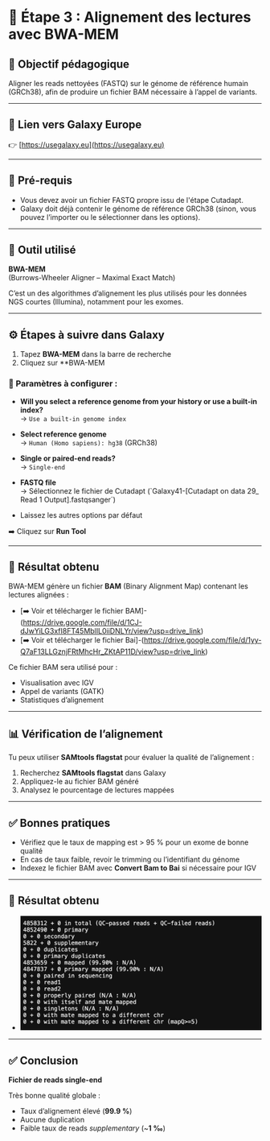 # 🧬 Étape 3 : Alignement des lectures avec BWA-MEM

## 🎯 Objectif pédagogique

Aligner les reads nettoyées (FASTQ) sur le génome de référence humain (GRCh38), afin de produire un fichier BAM nécessaire à l’appel de variants.

---

## 🔗 Lien vers Galaxy Europe

👉 [https://usegalaxy.eu](https://usegalaxy.eu)

---

## 📝 Pré-requis

- Vous devez avoir un fichier FASTQ propre issu de l'étape Cutadapt.
- Galaxy doit déjà contenir le génome de référence GRCh38 (sinon, vous pouvez l’importer ou le sélectionner dans les options).

---

## 🧰 Outil utilisé

**BWA-MEM**  
(Burrows-Wheeler Aligner – Maximal Exact Match)

C’est un des algorithmes d’alignement les plus utilisés pour les données NGS courtes (Illumina), notamment pour les exomes.

---

## ⚙️ Étapes à suivre dans Galaxy

1. Tapez **BWA-MEM** dans la barre de recherche
2. Cliquez sur **BWA-MEM 

### 📌 Paramètres à configurer :

- **Will you select a reference genome from your history or use a built-in index?**  
  → `Use a built-in genome index`

- **Select reference genome**  
  → `Human (Homo sapiens): hg38` (GRCh38)

- **Single or paired-end reads?**  
  → `Single-end` 

- **FASTQ file**  
  → Sélectionnez le fichier de Cutadapt (`Galaxy41-[Cutadapt on data 29_ Read 1 Output].fastqsanger´)

- Laissez les autres options par défaut

➡️ Cliquez sur **Run Tool**

---

## 🟰 Résultat obtenu

BWA-MEM génère un fichier **BAM** (Binary Alignment Map) contenant les lectures alignées :
- [➡️ Voir et télécharger le fichier BAM]-(https://drive.google.com/file/d/1CJ-dJwYiLG3xfI8FT45MblIL0iiDNLYr/view?usp=drive_link)
- [➡️ Voir et télécharger le fichier Bai]-(https://drive.google.com/file/d/1yy-Q7aF13LLGznjFRtMhcHr_ZKtAP11D/view?usp=drive_link)

Ce fichier BAM sera utilisé pour :
- Visualisation avec IGV
- Appel de variants (GATK)
- Statistiques d’alignement



---

## 📊 Vérification de l’alignement

Tu peux utiliser **SAMtools flagstat** pour évaluer la qualité de l’alignement :

1. Recherchez **SAMtools flagstat** dans Galaxy
2. Appliquez-le au fichier BAM généré
3. Analysez le pourcentage de lectures mappées

---

## ✅ Bonnes pratiques

- Vérifiez que le taux de mapping est > 95 % pour un exome de bonne qualité
- En cas de taux faible, revoir le trimming ou l’identifiant du génome
- Indexez le fichier BAM avec **Convert Bam to Bai** si nécessaire pour IGV

---

## 🟰 Résultat obtenu
- ![Résultat de l´alignement](images/Screenshot%202025-05-13%20at%2022.58.44.png)

---

## ✅ Conclusion

**Fichier de reads single-end**

Très bonne qualité globale :

- Taux d’alignement élevé (**99.9 %**)
- Aucune duplication
- Faible taux de reads *supplementary* (~**1 ‰**)



